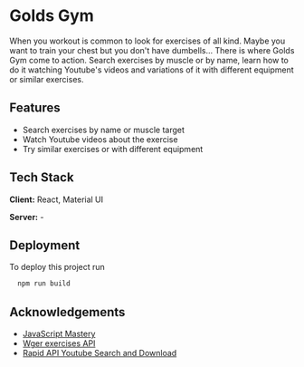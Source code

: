 
# Golds Gym

When you workout is common to look for exercises of all kind. Maybe you want to train your chest but you don't have dumbells... There is where Golds Gym come to action. Search exercises by muscle or by name, learn how to do it watching Youtube's videos and variations of it with different equipment or similar exercises.


## Features

- Search exercises by name or muscle target
- Watch Youtube videos about the exercise
- Try similar exercises or with different equipment



## Tech Stack

**Client:** React, Material UI

**Server:** -


## Deployment

To deploy this project run

```bash
  npm run build
```


## Acknowledgements

 - [JavaScript Mastery](https://www.youtube.com/@javascriptmastery)
- [Wger exercises API](https://wger.de/en/software/api)
- [Rapid API Youtube Search and Download](https://rapidapi.com/h0p3rwe/api/youtube-search-and-download)
